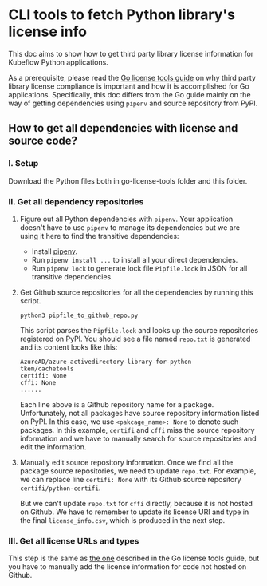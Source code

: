 # CLI tools to fetch Python library's license info

This doc aims to show how to get third party library license information for Kubeflow Python applications.

As a prerequisite, please read the [Go license tools guide](https://github.com/kubeflow/testing/blob/master/py/kubeflow/testing/go-license-tools/README.md) on why third party library license compliance is important and how it is accomplished for Go applications. Specifically, this doc differs from the Go guide mainly on the way of getting dependencies using `pipenv` and source repository from PyPI.

## How to get all dependencies with license and source code?

### I. Setup
Download the Python files both in go-license-tools folder and this folder.

### II. Get all dependency repositories
1. Figure out all Python dependencies with `pipenv`. Your application doesn't have to use `pipenv` to manage its dependencies but we are using it here to find the transitive dependencies:

    - Install [pipenv](https://pypi.org/project/pipenv/).
    - Run `pipenv install ...` to install all your direct dependencies.
    - Run `pipenv lock` to generate lock file `Pipfile.lock` in JSON for all transitive dependencies.

2. Get Github source repositories for all the dependencies by running this script.
    ```
    python3 pipfile_to_github_repo.py
    ```
    This script parses the `Pipfile.lock` and looks up the source repositories registered on PyPI. You should see a file named `repo.txt` is generated and its content looks like this:
    ```
    AzureAD/azure-activedirectory-library-for-python
    tkem/cachetools
    certifi: None
    cffi: None
    ......
    ```
    Each line above is a Github repository name for a package. Unfortunately, not all packages have source repository information listed on PyPI. In this case, we use `<pakcage_name>: None` to denote such packages. In this example, `certifi` and `cffi` miss the source repository information and we have to manually search for source repositories and edit the information.

3. Manually edit source repository information. Once we find all the package source repositories, we need to update `repo.txt`. For example, we can replace
line `certifi: None` with its Github source repository `certifi/python-certifi`.

    But we can't update `repo.txt` for `cffi` directly, because it is not hosted on Github. We have to remember to update its license URI and type in the final `license_info.csv`, which is produced in the next step.

### III. Get all license URLs and types
This step is the same as [the one](https://github.com/kubeflow/testing/blob/master/py/kubeflow/testing/go-license-tools/README.md#iii-get-all-license-urls-and-types) described in the Go license tools guide, but you have to manually add the license information for code not hosted on Github.

